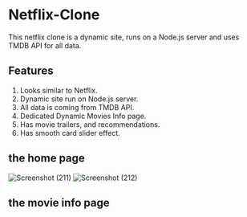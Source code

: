 # Netflix-Clone
This netflix clone is a dynamic site, runs on a Node.js server and uses TMDB API for all data.
## Features
1. Looks similar to Netflix.
2. Dynamic site run on Node.js server.
3. All data is coming from TMDB API.
4. Dedicated Dynamic Movies Info page.
5. Has movie trailers, and recommendations.
6. Has smooth card slider effect.
## the home page
![Screenshot (211)](https://user-images.githubusercontent.com/98201597/198930975-eb1f7e32-5f9c-4a81-b154-a5b7ae913a2e.png)
![Screenshot (212)](https://user-images.githubusercontent.com/98201597/198930980-5dd8ed5e-85a9-4fe2-bb9b-1c8310560b52.png)
## the movie info page

